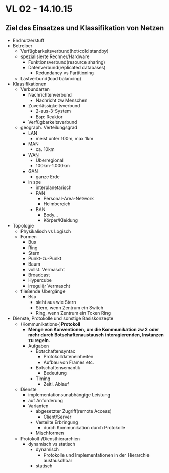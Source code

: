 # VL 02 - 14.10.15
## Ziel des Einsatzes und Klassifikation von Netzen
* Endnutzerstuff
* Betreiber
    * Verfügbarkeitsverbund(hot/cold standby)
    * spezialisierte Rechner/Hardware
        * Funktionsverbund(resource sharing)
        * Datenverbund(replicated databases)
            * Redundancy vs Partitioning
    * Lastverbund(load balancing)
* Klassifikationen
    * Verbundarten
        * Nachrichtenverbund
            * Nachricht zw Menschen
        * Zuverlässigkeitsverbund
            * 2-aus-3-System
            * Bsp: Reaktor
        * Verfügbarkeitsverbund
    * geograph. Verteilungsgrad
        * LAN
            * meist unter 100m, max 1km
        * MAN
            * ca. 10km
        * WAN
            * Überregional
            * 100km-1.000km
        * GAN
            * ganze Erde
        * in spe
            * interplanetarisch
            * PAN
                * Personal-Area-Network
                * Heimbereich
            * BAN
                * Body...
                * Körper/Kleidung
* Topologie
    * Physikalisch vs Logisch
    * Formen
        * Bus
        * Ring
        * Stern
        * Punkt-zu-Punkt
        * Baum
        * vollst. Vermascht  
        * Broadcast
        * Hypercube
        * irregulär Vermascht
    * fließende Übergänge
        * Bsp
            * sieht aus wie Stern
            * Stern, wenn Zentrum ein Switch
            * Ring, wenn Zentrum ein Token Ring
* Dienste, Protokolle und sonstige Basiskonzepte
    * (Kommunikations-)**Protokoll**
        * **Menge von Konventionen, um die Kommunikation zw 2 oder mehr durch Botschaftenaustausch interagierenden, Instanzen zu regeln.**
        * Aufgaben
            * Botschaftensyntax
                * Protokolldateneinheiten
                * Aufbau von Frames etc.
            * Botschaftensemantik
                * Bedeutung
            * Timing
                * Zeitl. Ablauf
    * Dienste
        * implementationsunabhängige Leistung
        * auf Anforderung
        * Varianten
            * abgesetzter Zugriff(remote Access)
                * Client/Server
            * Verteilte Erbringung
                * durch Kommunikation durch Protokolle
            * Mischformen
    * Protokoll-/Diensthierarchien
        * dynamisch vs statisch
            * dynamisch
                * Protokolle und Implementationen in der Hierarchie austauschbar
            * statisch
